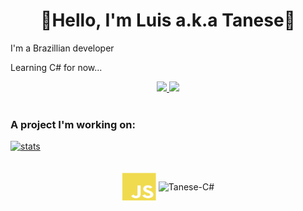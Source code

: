 <h1 align="center">👋Hello, I'm Luis a.k.a Tanese👋</h1>

<p>I'm a Brazillian developer</p>
<p>Learning C# for now...</p>

<div align="center">
    <a href="https://github.com/Luis-Tanese">
        <img height="165" src="https://github-readme-stats.vercel.app/api?username=Luis-Tanese&show_icons=true&theme=tokyonight&include_all_commits=true&count_private=true"/>
        <img height="165" src="https://github-readme-stats.vercel.app/api/top-langs/?username=Luis-Tanese&layout=compact&langs_count=10&theme=tokyonight&count_private=true"/>
    </a>
</div>
<br>
<div>
    <h3>A project I'm working on:</h3>
    <a href="https://github.com/Luis-Tanese/osu-profile-stats/" target="_blank">
        <img src="https://osu-profile-stats.vercel.app/api/profile-stats/tanese?background=bg1" height="245" alt="stats">
    </a>
</div>

<br>
<br>
<div style="display: inline_block" align="center">
    <img align="center" alt="Tanese-Js" height="45" width="55" src="https://raw.githubusercontent.com/devicons/devicon/master/icons/javascript/javascript-plain.svg">
    <img align="center" alt="Tanese-C#" height="45" width="50" src="https://cdn.jsdelivr.net/gh/devicons/devicon@latest/icons/csharp/csharp-original.svg">
</div>

